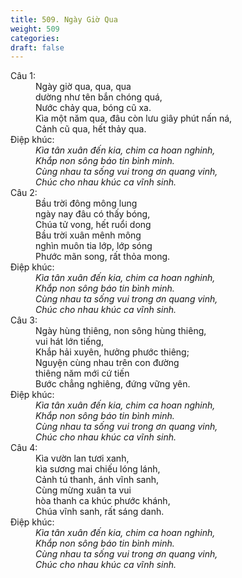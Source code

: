 ```yaml
---
title: 509. Ngày Giờ Qua
weight: 509
categories: 
draft: false
---
```

<dl><dt>Câu 1:</dt><dd data-verse="1">Ngày giờ qua, qua, qua <br/>dường như tên bắn chóng quá, <br/>Nước chảy qua, bóng cũ xa. <br/>Kìa một năm qua, đâu còn lưu giây phút nấn ná, <br/>Cảnh cũ qua, hết thảy qua. </dd><dt>Điệp khúc:</dt><dd data-chorus="1"><em>Kìa tân xuân đến kia, chim ca hoan nghinh, <br/>Khắp non sông báo tin bình minh. <br/>Cùng nhau ta sống vui trong ơn quang vinh, <br/>Chúc cho nhau khúc ca vĩnh sinh. </em></dd><dt>Câu 2:</dt><dd data-verse="2">Bầu trời đông mông lung <br/>ngày nay đâu có thấy bóng, <br/>Chúa tử vong, hết ruổi dong <br/>Bầu trời xuân mênh mông <br/>nghìn muôn tia lớp, lớp sóng <br/>Phước mãn song, rất thỏa mong. </dd><dt>Điệp khúc:</dt><dd data-chorus="1"><em>Kìa tân xuân đến kia, chim ca hoan nghinh, <br/>Khắp non sông báo tin bình minh. <br/>Cùng nhau ta sống vui trong ơn quang vinh, <br/>Chúc cho nhau khúc ca vĩnh sinh. </em></dd><dt>Câu 3:</dt><dd data-verse="3">Ngày hùng thiêng, non sông hùng thiêng, <br/>vui hát lớn tiếng, <br/>Khắp hải xuyên, hưởng phước thiêng; <br/>Nguyện cùng nhau trên con đường <br/>thiêng năm mới cứ tiến <br/>Bước chẳng nghiêng, đứng vững yên. </dd><dt>Điệp khúc:</dt><dd data-chorus="1"><em>Kìa tân xuân đến kia, chim ca hoan nghinh, <br/>Khắp non sông báo tin bình minh. <br/>Cùng nhau ta sống vui trong ơn quang vinh, <br/>Chúc cho nhau khúc ca vĩnh sinh. </em></dd><dt>Câu 4:</dt><dd data-verse="4">Kìa vườn lan tươi xanh, <br/>kìa sương mai chiếu lóng lánh, <br/>Cảnh tú thanh, ánh vĩnh sanh, <br/>Cùng mừng xuân ta vui <br/>hòa thanh ca khúc phước khánh, <br/>Chúa vĩnh sanh, rất sáng danh. </dd><dt>Điệp khúc:</dt><dd data-chorus="1"><em>Kìa tân xuân đến kia, chim ca hoan nghinh, <br/>Khắp non sông báo tin bình minh. <br/>Cùng nhau ta sống vui trong ơn quang vinh, <br/>Chúc cho nhau khúc ca vĩnh sinh. </em></dd></dl>